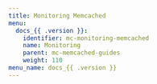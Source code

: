 ```yaml
---
title: Monitoring Memcached
menu:
  docs_{{ .version }}:
    identifier: mc-monitoring-memcached
    name: Monitoring
    parent: mc-memcached-guides
    weight: 110
menu_name: docs_{{ .version }}
---
```

